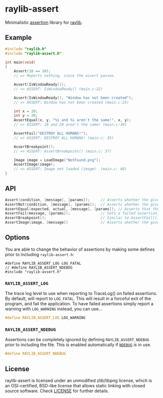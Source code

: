 # raylib-assert

Minimalistic [assertion](https://en.wikipedia.org/wiki/Assertion_(software_development)) library for [raylib](https://www.raylib.com).

## Example

``` c
#include "raylib.h"
#include "raylib-assert.h"

int main(void)
{
    Assert(10 == 10);
    // => Reports nothing, since the assert passes.

    Assert(IsWindowReady());
    // => ASSERT: IsWindowReady() (main.c:22)

    Assert(IsWindowReady(), "Window has not been created");
    // => ASSERT: Window has not been created (main.c:25)

    int x = 10;
    int y = 20;
    AssertEqual(x, y, "%i and %i aren't the same!", x, y);
    // => ASSERT: 10 and 20 aren't the same! (main.c:30)

    AssertFail("DESTROY ALL HUMANS!");
    // => ASSERT: DESTROY ALL HUMANS! (main.c: 35)

    AssertBreakpoint();
    // => ASSERT: AssertBreakpoint() (main.c: 37)

    Image image = LoadImage("NotFound.png");
    AssertImage(image);
    // => ASSERT: Image not loaded (image)  (main.c: 40)
}
```

## API

``` c
Assert(condition, [message], [params]);     // Asserts whether the given condition is true, with the given message parameters.
AssertNot(condition, [message], [params]);  // Asserts whether the given condition is false.
AssertEqual(expected, actual, [message], [params]); // Asserts that the expected parameter is the same as the actual parameter.
AssertFail(message, [params]);              // Sets a failed assertion, with the given message.
AssertBreakpoint();                         // Similar to AssertFail(), without a message.
AssertImage(image, [message])               // Asserts whether the given image has been loaded properly.
```

## Options

You are able to change the behavior of assertions by making some defines prior to including `raylib-assert.h`:
```
#define RAYLIB_ASSERT_LOG LOG_FATAL
// #define RAYLIB_ASSERT_NDEBUG
#include "raylib-assert.h"
```

### `RAYLIB_ASSERT_LOG`

The trace log level to use when reporting to TraceLog() on failed assertions. By default, will report to `LOG_FATAL`. This will result in a forceful exit of the program, and fail the application. To have failed assertions simply report a warning with `LOG_WARNING` instead, you can use...

``` c
#define RAYLIB_ASSERT_LOG LOG_WARNING
```

### `RAYLIB_ASSERT_NDEBUG`

Assertions can be completely ignored by defining `RAYLIB_ASSERT_NDEBUG` prior to including the file. This is enabled automatically if [`NDEBUG`](https://www.oreilly.com/library/view/c-in-a/059600298X/re171.html) is in use.

``` c
#define RAYLIB_ASSERT_NDEBUG
```

## License

raylib-assert is licensed under an unmodified zlib/libpng license, which is an OSI-certified, BSD-like license that allows static linking with closed source software. Check [LICENSE](LICENSE) for further details.
